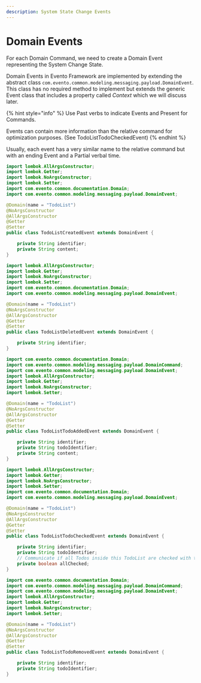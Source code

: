 ```yaml
---
description: System State Change Events
---
```


# Domain Events

For each Domain Command, we need to create a Domain Event representing the System Change State.

Domain Events in Evento Framework are implemented by extending the abstract class `com.evento.common.modeling.messaging.payload.DomainEvent`. This class has no required method to implement but extends the generic Event class that includes a property called _Context_ which we will discuss later.

{% hint style="info" %}
Use Past verbs to indicate Events and Present for Commands.

Events can contain more information than the relative command for optimization purposes. (See TodoListTodoCheckedEvent)
{% endhint %}

Usually, each event has a very similar name to the relative command but with an ending Event and a Partial verbal time.

```java
import lombok.AllArgsConstructor;
import lombok.Getter;
import lombok.NoArgsConstructor;
import lombok.Setter;
import com.evento.common.documentation.Domain;
import com.evento.common.modeling.messaging.payload.DomainEvent;

@Domain(name = "TodoList")
@NoArgsConstructor
@AllArgsConstructor
@Getter
@Setter
public class TodoListCreatedEvent extends DomainEvent {

    private String identifier;
    private String content;
}
```

```java
import lombok.AllArgsConstructor;
import lombok.Getter;
import lombok.NoArgsConstructor;
import lombok.Setter;
import com.evento.common.documentation.Domain;
import com.evento.common.modeling.messaging.payload.DomainEvent;

@Domain(name = "TodoList")
@NoArgsConstructor
@AllArgsConstructor
@Getter
@Setter
public class TodoListDeletedEvent extends DomainEvent {

    private String identifier;
}
```

```java
import com.evento.common.documentation.Domain;
import com.evento.common.modeling.messaging.payload.DomainCommand;
import com.evento.common.modeling.messaging.payload.DomainEvent;
import lombok.AllArgsConstructor;
import lombok.Getter;
import lombok.NoArgsConstructor;
import lombok.Setter;

@Domain(name = "TodoList")
@NoArgsConstructor
@AllArgsConstructor
@Getter
@Setter
public class TodoListTodoAddedEvent extends DomainEvent {

    private String identifier;
    private String todoIdentifier;
    private String content;
}
```

```java
import lombok.AllArgsConstructor;
import lombok.Getter;
import lombok.NoArgsConstructor;
import lombok.Setter;
import com.evento.common.documentation.Domain;
import com.evento.common.modeling.messaging.payload.DomainEvent;

@Domain(name = "TodoList")
@NoArgsConstructor
@AllArgsConstructor
@Getter
@Setter
public class TodoListTodoCheckedEvent extends DomainEvent {

    private String identifier;
    private String todoIdentifier;
    // Communicate if all Todos inside this TodoList are checked with this check
    private boolean allChecked;
}
```

```java
import com.evento.common.documentation.Domain;
import com.evento.common.modeling.messaging.payload.DomainCommand;
import com.evento.common.modeling.messaging.payload.DomainEvent;
import lombok.AllArgsConstructor;
import lombok.Getter;
import lombok.NoArgsConstructor;
import lombok.Setter;

@Domain(name = "TodoList")
@NoArgsConstructor
@AllArgsConstructor
@Getter
@Setter
public class TodoListTodoRemovedEvent extends DomainEvent {

    private String identifier;
    private String todoIdentifier;
}
```
